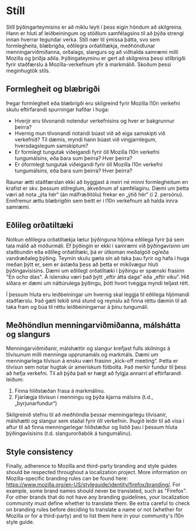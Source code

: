 # Stíll

Stíll þýðingarteymisins er að miklu leyti í þess eigin höndum að skilgreina. Hann er hluti af leiðbeiningum og stöðlum samfélagsins til að þýða strengi innan hverrar tegundar verka. Stíll nær til ýmissa þátta, svo sem formlegheita, blæbrigða, eðlilegra orðatiltækja, meðhöndlunar menningarviðmiðanna, orðalags, slangurs og að viðhalda samræmi milli Mozilla og þriðja aðila. Þýðingateyminu er gert að skilgreina þessi stílbrigði fyrir staðfærslu á Mozilla-verkefnum yfir á markmálið. Skoðum þessi meginhugtök stíls.

## Formlegheit og blæbrigði

Þegar formlegheit eða blæbrigði eru skilgreind fyrir Mozilla l10n verkefni skulu eftirfarandi spurningar hafðar í huga:

* Hverjir eru tilvonandi notendur verkefnisins og hver er bakgrunnur þeirra?
* Hvernig mun tilvonandi notandi búast við að eiga samskipti við verkefnið? Til dæmis, myndi hann búast við vingjarnlegum, hversdagslegum samskiptum?
* Er formlegt tungutak viðeigandi fyrir öll Mozilla l10n verkefni tungumálsins, eða bara sum þeirra? Hver þeirra?
* Er óformlegt tungutak viðeigandi fyrir öll Mozilla l10n verkefni tungumálsins, eða bara sum þeirra? Hver þeirra?

Raunar ætti staðfærslan ekki að byggjast á meiri né minni formlegheitum en krafist er skv. þessum stílreglum, ákveðnum af samfélaginu. Dæmi um þetta væri að nota „ýta hér“ (án málfræðitölu) frekar en „ýtið hér“ (í 2. persónu). Ennfremur ættu blæbrigðin sem beitt er í l10n verkefnum að halda innra samræmi.

## Eðlileg orðatiltæki

Notkun eðlilegra orðatiltækja lætur þýðinguna hljóma eðlilega fyrir þá sem tala málið að móðurmáli. Ef þýðingin er ekki í samræmi við þýðingavísinn um staðbundin eða eðlileg orðatiltæki, þá er útkoman meðalgóð og/eða vandræðaleg þýðing. Teymin skulu gæta sín að taka þau fyrir og hafa í huga meðan þýtt er, sem er ástæða þess að þetta er mikilvægur hluti þýðingavísisins. Dæmi um eðlilegt orðatiltæki í þýðingu er spænski frasinn "En ocho días". Á íslensku væri það þýtt „eftir átta daga“ eða „eftir viku“. Hið síðara er dæmi um náttúrulega þýðingu, þótt hvort tveggja myndi teljast rétt.

Í þessum hluta eru leiðbeiningar um hvernig skal leggja til eðlilega hljómandi staðfærslu. Það gæti tekið smá stund og reynslu að finna réttu dæmin til að taka fram og búa til réttu leiðbeiningarnar á þínu tungumáli.

## Meðhöndlun menningarviðmiðanna, málshátta og slangurs

Menningarviðmiðanir, málshættir og slangur krefjast fulls skilnings á tilvísunum milli menninga upprunamáls og markmáls. Dæmi um menningarlega tilvísun á ensku væri frasinn „kick-off meeting“. Þetta er tilvísun sem notar hugtak úr amerískum fótbolta. Það merkir fundur til þess að hefja verkefni. Til að þýða það er hægt að fylgja annarri af eftirfarandi leiðum:

1. Finna hliðstæðan frasa á markmálinu.
2. Fjarlægja tilvísun í menningu og þýða kjarna málsins (t.d., „byrjunarfundur“)

Skilgreinið stefnu til að meðhöndla þessar menningarlegu tilvísanir, málshætti og slangur sem staðal fyrir öll verkefnin. Íhugið leiðir til að vísa í aftur til að finna menningarlegar hliðstæður og listið þau í þessum hluta þýðingavísisins (t.d. slangurorðabók á tungumálinu).

## Style consistency

Finally, adherence to Mozilla and third-party branding and style guides should be respected throughout a localization project. More information on Mozilla-specific branding rules can be found here: <a href="https://www.mozilla.org/en-US/styleguide/identity/firefox/branding/">https://www.mozilla.org/en-US/styleguide/identity/firefox/branding/</a>. For example, some brand names should never be translated, such as "Firefox".  For other brands that do not have any branding guidelines, your localization community must define whether to translate them. Be extra careful to check on branding rules before deciding to translate a name or not (whether for Mozilla or for a third-party) and to list them here in your community's l10n style guide.
